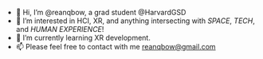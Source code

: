 - 👋 Hi, I’m @reanqbow, a grad student @HarvardGSD
- 👀 I’m interested in HCI, XR, and anything intersecting with *SPACE*, *TECH*, and *HUMAN EXPERIENCE*!
- 🌱 I’m currently learning XR development.
- 📫 Please feel free to contact with me reanqbow@gmail.com

<!---
reanqbow/reanqbow is a ✨ special ✨ repository because its `README.md` (this file) appears on your GitHub profile.
You can click the Preview link to take a look at your changes.
--->
